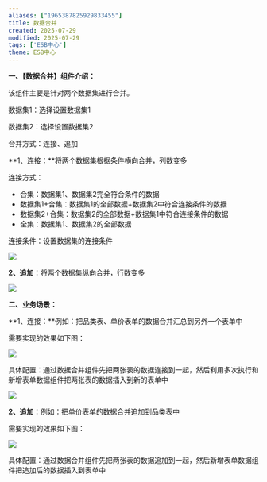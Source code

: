 ```yaml
---
aliases: ["1965387825929833455"]
title: 数据合并
created: 2025-07-29
modified: 2025-07-29
tags: ['ESB中心']
theme: ESB中心
---
```


**一、【数据合并】组件介绍：**

该组件主要是针对两个数据集进行合并。

数据集1：选择设置数据集1

数据集2：选择设置数据集2

合并方式：连接、追加

**1、连接：**将两个数据集根据条件横向合并，列数变多

连接方式：

- 合集：数据集1、数据集2完全符合条件的数据
- 数据集1+合集：数据集1的全部数据+数据集2中符合连接条件的数据
- 数据集2+合集：数据集2的全部数据+数据集1中符合连接条件的数据
- 全集：数据集1、数据集2的全部数据

连接条件：设置数据集的连接条件

**![](https://myhelpdoc.oss-cn-heyuan.aliyuncs.com/mdimages/1e360c591c701baa31a19f5a3426caa0.jpg)**

**2、追加**：将两个数据集纵向合并，行数变多

![](https://myhelpdoc.oss-cn-heyuan.aliyuncs.com/mdimages/dd573497ab907882a4432d3332159b03.jpg)

**二、业务场景：**

**1、连接：**例如：把品类表、单价表单的数据合并汇总到另外一个表单中

需要实现的效果如下图：

![](https://myhelpdoc.oss-cn-heyuan.aliyuncs.com/mdimages/676e74f5f0195180058b0d8cf37df7e4.jpg)

具体配置：通过数据合并组件先把两张表的数据连接到一起，然后利用多次执行和新增表单数据组件把两张表的数据插入到新的表单中

![](https://myhelpdoc.oss-cn-heyuan.aliyuncs.com/mdimages/3bd8c12f49c3d52391922a3d257795b7.jpg)

**2、追加**：例如：把单价表单的数据合并追加到品类表中

需要实现的效果如下图：

![](https://myhelpdoc.oss-cn-heyuan.aliyuncs.com/mdimages/1486b4ec1c6f11591b6ee1f18abea13c.jpg)

具体配置：通过数据合并组件先把两张表的数据追加到一起，然后新增表单数据组件把追加后的数据插入到表单中

